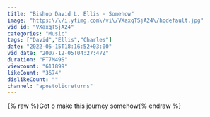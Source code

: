 ```yaml
---
title: "Bishop David L. Ellis - Somehow"
image: "https:\/\/i.ytimg.com\/vi\/VXaxqTSjA24\/hqdefault.jpg"
vid_id: "VXaxqTSjA24"
categories: "Music"
tags: ["David","Ellis","Charles"]
date: "2022-05-15T18:16:52+03:00"
vid_date: "2007-12-05T04:27:47Z"
duration: "PT7M49S"
viewcount: "611899"
likeCount: "3674"
dislikeCount: ""
channel: "apostolicreturns"
---
```

{% raw %}Got o make this journey somehow{% endraw %}
